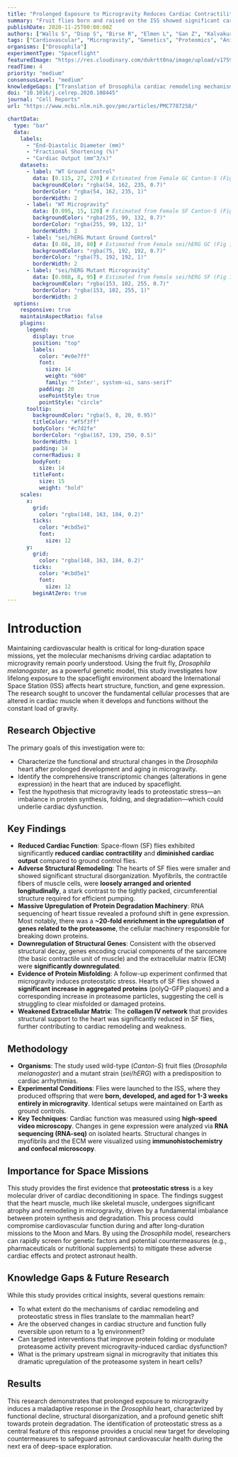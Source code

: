 ```yaml
---
title: "Prolonged Exposure to Microgravity Reduces Cardiac Contractility and Initiates Remodeling in Drosophila"
summary: "Fruit flies born and raised on the ISS showed significant cardiac dysfunction, including reduced contractility and output. This study reveals that microgravity triggers extensive cardiac remodeling, downregulates structural genes, and dramatically upregulates genes for protein degradation, indicating a state of 'proteostatic stress' that may be a fundamental response of heart muscle to spaceflight."
publishDate: 2020-11-25T00:00:00Z
authors: ["Walls S", "Diop S", "Birse R", "Elmen L", "Gan Z", "Kalvakuri S", "Pineda S", "Reddy C", "Taylor E", "Trinh B", "Vogler G", "Zarndt R", "McCulloch A", "Lee P", "Bhattacharya S", "Bodmer R", "Ocorr K"]
tags: ["Cardiovascular", "Microgravity", "Genetics", "Proteomics", "Animals"]
organisms: ["Drosophila"]
experimentType: "Spaceflight"
featuredImage: "https://res.cloudinary.com/dukrtt0na/image/upload/v1759680659/oounkosfp2cn0guv2kap.jpg"
readTime: 4
priority: "medium"
consensusLevel: "medium"
knowledgeGaps: ["Translation of Drosophila cardiac remodeling mechanisms to human astronauts", "Long-term reversibility of proteostatic stress upon return to Earth", "Efficacy of countermeasures to prevent microgravity-induced protein aggregation", "The primary molecular trigger for cardiac proteasome upregulation in space"]
doi: "10.1016/j.celrep.2020.108445"
journal: "Cell Reports"
url: "https://www.ncbi.nlm.nih.gov/pmc/articles/PMC7787258/"

chartData:
  type: "bar"
  data:
    labels:
      - "End-Diastolic Diameter (mm)"
      - "Fractional Shortening (%)"
      - "Cardiac Output (mm^3/s)"
    datasets:
      - label: "WT Ground Control"
        data: [0.115, 27, 270] # Estimated from Female GC Canton-S (Fig 1B, 1D, 1E)
        backgroundColor: "rgba(54, 162, 235, 0.7)"
        borderColor: "rgba(54, 162, 235, 1)"
        borderWidth: 2
      - label: "WT Microgravity"
        data: [0.095, 15, 120] # Estimated from Female SF Canton-S (Fig 1B, 1D, 1E)
        backgroundColor: "rgba(255, 99, 132, 0.7)"
        borderColor: "rgba(255, 99, 132, 1)"
        borderWidth: 2
      - label: "sei/hERG Mutant Ground Control"
        data: [0.08, 10, 80] # Estimated from Female sei/hERG GC (Fig 1B, 1D, 1E)
        backgroundColor: "rgba(75, 192, 192, 0.7)"
        borderColor: "rgba(75, 192, 192, 1)"
        borderWidth: 2
      - label: "sei/hERG Mutant Microgravity"
        data: [0.088, 8, 95] # Estimated from Female sei/hERG SF (Fig 1B, 1D, 1E), note small increase in EDD/CO found in text
        backgroundColor: "rgba(153, 102, 255, 0.7)"
        borderColor: "rgba(153, 102, 255, 1)"
        borderWidth: 2
  options:
    responsive: true
    maintainAspectRatio: false
    plugins:
      legend:
        display: true
        position: "top"
        labels:
          color: "#e0e7ff"
          font:
            size: 14
            weight: "600"
            family: "'Inter', system-ui, sans-serif"
          padding: 20
          usePointStyle: true
          pointStyle: "circle"
      tooltip:
        backgroundColor: "rgba(5, 8, 20, 0.95)"
        titleColor: "#f5f3ff"
        bodyColor: "#c7d2fe"
        borderColor: "rgba(167, 139, 250, 0.5)"
        borderWidth: 1
        padding: 14
        cornerRadius: 8
        bodyFont:
          size: 14
        titleFont:
          size: 15
          weight: "bold"
    scales:
      x:
        grid:
          color: "rgba(148, 163, 184, 0.2)"
        ticks:
          color: "#cbd5e1"
          font:
            size: 12
      y:
        grid:
          color: "rgba(148, 163, 184, 0.2)"
        ticks:
          color: "#cbd5e1"
          font:
            size: 12
        beginAtZero: true
---
```


# Introduction
Maintaining cardiovascular health is critical for long-duration space missions, yet the molecular mechanisms driving cardiac adaptation to microgravity remain poorly understood. Using the fruit fly, *Drosophila melanogaster*, as a powerful genetic model, this study investigates how lifelong exposure to the spaceflight environment aboard the International Space Station (ISS) affects heart structure, function, and gene expression. The research sought to uncover the fundamental cellular processes that are altered in cardiac muscle when it develops and functions without the constant load of gravity.

## Research Objective
The primary goals of this investigation were to:
-   Characterize the functional and structural changes in the *Drosophila* heart after prolonged development and aging in microgravity.
-   Identify the comprehensive transcriptomic changes (alterations in gene expression) in the heart that are induced by spaceflight.
-   Test the hypothesis that microgravity leads to proteostatic stress—an imbalance in protein synthesis, folding, and degradation—which could underlie cardiac dysfunction.

## Key Findings
-   **Reduced Cardiac Function**: Space-flown (SF) flies exhibited significantly **reduced cardiac contractility** and **diminished cardiac output** compared to ground control flies.
-   **Adverse Structural Remodeling**: The hearts of SF flies were smaller and showed significant structural disorganization. Myofibrils, the contractile fibers of muscle cells, were **loosely arranged and oriented longitudinally**, a stark contrast to the tightly packed, circumferential structure required for efficient pumping.
-   **Massive Upregulation of Protein Degradation Machinery**: RNA sequencing of heart tissue revealed a profound shift in gene expression. Most notably, there was a **~20-fold enrichment in the upregulation of genes related to the proteasome**, the cellular machinery responsible for breaking down proteins.
-   **Downregulation of Structural Genes**: Consistent with the observed structural decay, genes encoding crucial components of the sarcomere (the basic contractile unit of muscle) and the extracellular matrix (ECM) were **significantly downregulated**.
-   **Evidence of Protein Misfolding**: A follow-up experiment confirmed that microgravity induces proteostatic stress. Hearts of SF flies showed a **significant increase in aggregated proteins** (polyQ-GFP plaques) and a corresponding increase in proteasome particles, suggesting the cell is struggling to clear misfolded or damaged proteins.
-   **Weakened Extracellular Matrix**: The **collagen IV network** that provides structural support to the heart was significantly reduced in SF flies, further contributing to cardiac remodeling and weakness.

## Methodology
-   **Organisms**: The study used wild-type (*Canton-S*) fruit flies (*Drosophila melanogaster*) and a mutant strain (*sei/hERG*) with a predisposition to cardiac arrhythmias.
-   **Experimental Conditions**: Flies were launched to the ISS, where they produced offspring that were **born, developed, and aged for 1-3 weeks entirely in microgravity**. Identical setups were maintained on Earth as ground controls.
-   **Key Techniques**: Cardiac function was measured using **high-speed video microscopy**. Changes in gene expression were analyzed via **RNA sequencing (RNA-seq)** on isolated hearts. Structural changes in myofibrils and the ECM were visualized using **immunohistochemistry and confocal microscopy**.

## Importance for Space Missions
This study provides the first evidence that **proteostatic stress** is a key molecular driver of cardiac deconditioning in space. The findings suggest that the heart muscle, much like skeletal muscle, undergoes significant atrophy and remodeling in microgravity, driven by a fundamental imbalance between protein synthesis and degradation. This process could compromise cardiovascular function during and after long-duration missions to the Moon and Mars. By using the *Drosophila* model, researchers can rapidly screen for genetic factors and potential countermeasures (e.g., pharmaceuticals or nutritional supplements) to mitigate these adverse cardiac effects and protect astronaut health.

## Knowledge Gaps & Future Research
While this study provides critical insights, several questions remain:
-   To what extent do the mechanisms of cardiac remodeling and proteostatic stress in flies translate to the mammalian heart?
-   Are the observed changes in cardiac structure and function fully reversible upon return to a 1g environment?
-   Can targeted interventions that improve protein folding or modulate proteasome activity prevent microgravity-induced cardiac dysfunction?
-   What is the primary upstream signal in microgravity that initiates this dramatic upregulation of the proteasome system in heart cells?

## Results
This research demonstrates that prolonged exposure to microgravity induces a maladaptive response in the *Drosophila* heart, characterized by functional decline, structural disorganization, and a profound genetic shift towards protein degradation. The identification of proteostatic stress as a central feature of this response provides a crucial new target for developing countermeasures to safeguard astronaut cardiovascular health during the next era of deep-space exploration.